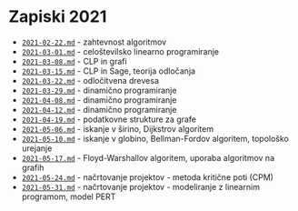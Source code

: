 # Zapiski 2021

* [`2021-02-22.md`](2021-02-22.md) - zahtevnost algoritmov
* [`2021-03-01.md`](2021-03-01.md) - celoštevilsko linearno programiranje
* [`2021-03-08.md`](2021-03-08.md) - CLP in grafi
* [`2021-03-15.md`](2021-03-15.md) - CLP in Sage, teorija odločanja
* [`2021-03-22.md`](2021-03-22.md) - odločitvena drevesa
* [`2021-03-29.md`](2021-03-29.md) - dinamično programiranje
* [`2021-04-08.md`](2021-04-08.md) - dinamično programiranje
* [`2021-04-12.md`](2021-04-12.md) - dinamično programiranje
* [`2021-04-19.md`](2021-04-19.md) - podatkovne strukture za grafe
* [`2021-05-06.md`](2021-05-06.md) - iskanje v širino, Dijkstrov algoritem
* [`2021-05-10.md`](2021-05-10.md) - iskanje v globino, Bellman-Fordov algoritem, topološko urejanje
* [`2021-05-17.md`](2021-05-17.md) - Floyd-Warshallov algoritem, uporaba algoritmov na grafih
* [`2021-05-24.md`](2021-05-24.md) - načrtovanje projektov - metoda kritične poti (CPM)
* [`2021-05-31.md`](2021-05-31.md) - načrtovanje projektov - modeliranje z linearnim programom, model PERT
